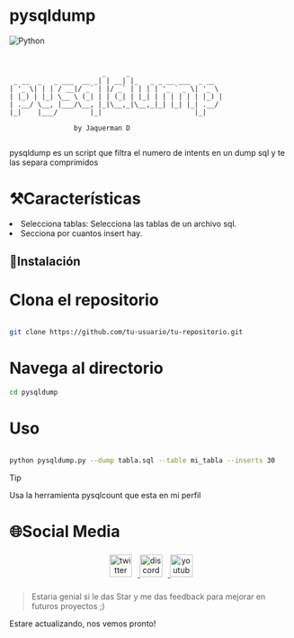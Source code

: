 # pysqldump

![Python](https://img.shields.io/badge/Python-3.x-blue?logo=python&logoColor=white)

```ascii


                       _     _
 _ __  _   _ ___  __ _| | __| |_   _ _ __ ___  _ __
| '_ \| | | / __|/ _` | |/ _` | | | | '_ ` _ \| '_ \
| |_) | |_| \__ \ (_| | | (_| | |_| | | | | | | |_) |
| .__/ \__, |___/\__, |_|\__,_|\__,_|_| |_| |_| .__/
|_|    |___/        |_|                       |_|

                by Jaquerman D


```

pysqldump es un script que filtra el numero de intents en un dump sql y te las separa comprimidos

# ⚒️Características

<li>Selecciona tablas: Selecciona las tablas de un archivo sql.</li>
<li>Secciona por cuantos insert hay.</li>

## 🚀Instalación

# Clona el repositorio

```bash

git clone https://github.com/tu-usuario/tu-repositorio.git
```

# Navega al directorio

```bash
cd pysqldump
```

# Uso

```bash

python pysqldump.py --dump tabla.sql --table mi_tabla --inserts 30

```

> [!TIP]
> Usa la herramienta pysqlcount que esta en mi perfil

# 🌐Social Media

###

<div align="center">
 <a href="https://x.com/JaquermanD" target="_blank"> 
   <img src="https://img.shields.io/static/v1?message=Twitter&logo=twitter&label=&color=1DA1F2&logoColor=white&labelColor=&style=for-the-badge" height="40" alt="twitter logo" style="margin-right: 10px;"  />
 </a>
 <a href="https://discord.gg/aSr9ryQDvP" target="_blank">
  <img src="https://img.shields.io/static/v1?message=Discord&logo=discord&label=&color=7289DA&logoColor=white&labelColor=&style=for-the-badge" height="40" alt="discord logo" style="margin-right: 10px;" />
 </a>
 <a href="https://www.youtube.com/@jaquerman" target="_blank">
  <img src="https://img.shields.io/static/v1?message=Youtube&logo=youtube&label=&color=FF0000&logoColor=white&labelColor=&style=for-the-badge" height="40" alt="youtube logo"  />
 </a>
</div>

###

> Estaria genial si le das Star y me das feedback para mejorar en futuros proyectos ;)

Estare actualizando, nos vemos pronto!
